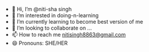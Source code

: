 - 👋 Hi, I’m @niti-sha singh
- 👀 I’m interested in doing-n-learning
- 🌱 I’m currently learning to become best version of me
- 💞️ I’m looking to collaborate on ...
- 📫 How to reach me nitisingh8863@gmail.com
- 😄 Pronouns: SHE/HER

<!---
niti-sha/niti-sha is a ✨ special ✨ repository because its `README.md` (this file) appears on your GitHub profile.
You can click the Preview link to take a look at your changes.
--->
